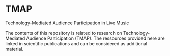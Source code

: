 # TMAP
Technology-Mediated Audience Participation in Live Music

The contents of this repository is related to research on Technology-Mediated Audience Participation (TMAP). The ressources provided here are linked in scientific publications and can be considered as additional material.
